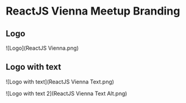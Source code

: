 # ReactJS Vienna Meetup Branding

## Logo

![Logo](ReactJS Vienna.png)

## Logo with text

![Logo with text](ReactJS Vienna Text.png)

![Logo with text 2](ReactJS Vienna Text Alt.png)
